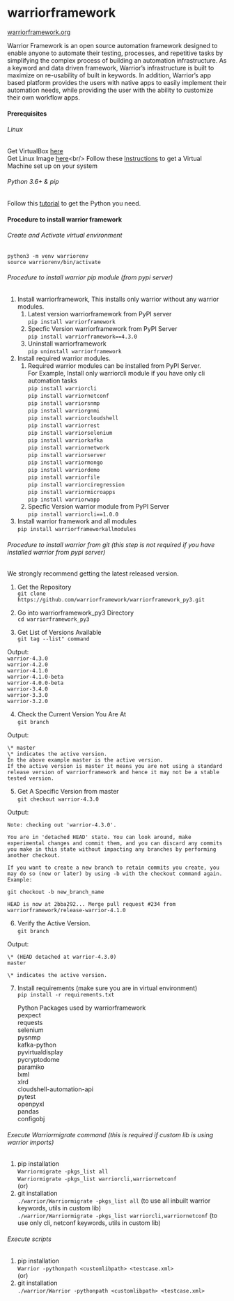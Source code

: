 # warriorframework
[warriorframework.org](http://warriorframework.org)

Warrior Framework is an open source automation framework designed to enable anyone to automate their testing, processes, and repetitive tasks by simplifying the complex process of building an automation infrastructure. As a keyword and data driven framework, Warrior’s infrastructure is built to maximize on re-usability of  built in keywords. In addition, Warrior’s app based platform provides the users with native apps to easily implement their automation needs, while providing the user with the ability to customize their own workflow apps.

#### Prerequisites

###### Linux
Get VirtualBox [here](https://www.virtualbox.org/wiki/Downloads)<br/>
Get Linux Image [here](https://www.ubuntu.com/download/desktop?)<br/>
Follow these [Instructions](https://www.lifewire.com/run-ubuntu-within-windows-virtualbox-2202098) to get a Virtual Machine set up on your system

###### Python 3.6+ &amp; pip
Follow this [tutorial](http://thelazylog.com/install-python-as-local-user-on-linux/) to get the Python you need.

#### Procedure to install warrior framework
###### Create and Activate virtual environment<br/>
   `python3 -m venv warriorenv`<br/>
   `source warriorenv/bin/activate`<br/>   
###### Procedure to install warrior pip module (from pypi server)<br/>
1. Install warriorframework, This installs only warrior without any warrior modules.<br/>
    1. Latest version warriorframework from PyPI server<br/>
           `pip install warriorframework`<br/>
    2. Specfic Version warriorframework from PyPI Server<br/>
	   `pip install warriorframework==4.3.0`<br/>
    3. Uninstall warriorframework<br/>
	   `pip uninstall warriorframework`<br/> 
2. Install required warrior modules.<br/>
    1. Required warrior modules can be installed from PyPI Server.<br/> 
       For Example, Install only warriorcli module if you have only cli automation tasks<br/>
       `pip install warriorcli`<br/> 
       `pip install warriornetconf`<br/> 
       `pip install warriorsnmp`<br/> 
       `pip install warriorgnmi`<br/> 
       `pip install warriorcloudshell`<br/> 
       `pip install warriorrest`<br/> 
       `pip install warriorselenium`<br/> 
       `pip install warriorkafka`<br/> 
       `pip install warriornetwork`<br/> 
       `pip install warriorserver`<br/> 
       `pip install warriormongo`<br/> 
       `pip install warriordemo`<br/> 
       `pip install warriorfile`<br/> 
       `pip install warriorciregression`<br/> 
       `pip install warriormicroapps`<br/> 
       `pip install warriorwapp`<br/> 
    2. Specfic Version warrior module from PyPI Server<br/>
	   `pip install warriorcli==1.0.0`<br/> 
3. Install warrior framework and all modules<br/>
        `pip install warriorframeworkallmodules`

###### Procedure to install warrior from git (this step is not required if you have installed warrior from pypi server)<br/>
We strongly recommend getting the latest released version.<br/>

1. Get the Repository<br/>
`git clone https://github.com/warriorframework/warriorframework_py3.git`<br/>

2. Go into warriorframework_py3 Directory<br/>
`cd warriorframework_py3`<br/>

3. Get List of Versions Available<br/>
`git tag --list" command`<br/>

Output:<br/>
`warrior-4.3.0`<br/>
`warrior-4.2.0`<br/>
`warrior-4.1.0`<br/>
`warrior-4.1.0-beta`<br/>
`warrior-4.0.0-beta`<br/>
`warrior-3.4.0`<br/>
`warrior-3.3.0` <br/>
`warrior-3.2.0`<br/>

4. Check the Current Version You Are At<br/>
`git branch`<br/>

Output:

`\* master`<br/>
`\* indicates the active version.`<br/>
`In the above example master is the active version.`<br/>
`If the active version is master it means you are not using a standard release version of warriorframework and hence it may not be a stable tested version.`<br/>

5. Get A Specific Version from master<br/>
`git checkout warrior-4.3.0`<br/>

Output:<br/>

`Note: checking out 'warrior-4.3.0'.`

`You are in 'detached HEAD' state. You can look around, make experimental changes and commit them, and you can discard any commits you make in this state without impacting any branches by performing another checkout.`

`If you want to create a new branch to retain commits you create, you may do so (now or later) by using -b with the checkout command again. Example:`

`git checkout -b new_branch_name`

`HEAD is now at 2bba292... Merge pull request #234 from warriorframework/release-warrior-4.1.0`

6. Verify the Active Version. <br/>
`git branch`<br/>

Output:<br/>

`\* (HEAD detached at warrior-4.3.0)` <br/>
`master` <br/>

`\* indicates the active version.`<br/> 

7. Install requirements (make sure you are in virtual environment)<br/>
  `pip install -r requirements.txt`<br/>
  
   Python Packages used by warriorframework<br/>
	pexpect<br/>
	requests<br/>
	selenium<br/>
	pysnmp<br/>
	kafka-python<br/>
	pyvirtualdisplay<br/>
	pycryptodome<br/>
	paramiko<br/>
	lxml<br/>
	xlrd<br/>
	cloudshell-automation-api<br/>
	pytest<br/>
	openpyxl<br/>
	pandas<br/>
	configobj<br/>
###### Execute Warriormigrate command (this is required if custom lib is using warrior imports)<br/>
 1. pip installation<br/>
   `Warriormigrate -pkgs_list all`<br/>
   `Warriormigrate -pkgs_list warriorcli,warriornetconf`<br/>
   (or) <br/>
 2. git installation <br/>
   `./warrior/Warriormigrate -pkgs_list all` (to use all inbuilt warrior keywords, utils in custom lib)<br/>
   `./warrior/Warriormigrate -pkgs_list warriorcli,warriornetconf` (to use only cli, netconf keywords, utils in custom lib)<br/> 
   
###### Execute scripts<br/>
 1. pip installation<br/>
    `Warrior -pythonpath <customlibpath> <testcase.xml>`<br/>
    (or)<br/>
 2. git installation<br/>
    `./warrior/Warrior -pythonpath <customlibpath> <testcase.xml>`<br/>
   
